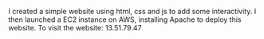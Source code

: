I created a simple website using html, css and js to add some interactivity. I then launched a EC2 instance on AWS, installing Apache to deploy this website. To visit the website: 13.51.79.47

